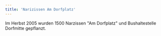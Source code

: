 ```yaml
---
title: 'Narizissen Am Dorfplatz'
---
```


Im Herbst 2005 wurden 1500 Narzissen "Am Dorfplatz" und Bushaltestelle Dorfmitte gepflanzt.